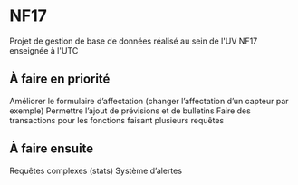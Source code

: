 NF17
====

Projet de gestion de base de données réalisé au sein de l'UV NF17 enseignée à l'UTC

## À faire en priorité

Améliorer le formulaire d’affectation (changer l’affectation d’un capteur par exemple)
Permettre l’ajout de prévisions et de bulletins
Faire des transactions pour les fonctions faisant plusieurs requêtes

## À faire ensuite

Requêtes complexes (stats)
Système d’alertes
